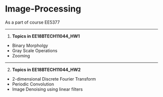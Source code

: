 # Image-Processing
As a part of course EE5377
***
1. **Topics in EE18BTECH11044_HW1**
  * Binary Morpholgy 
  * Gray Scale Operations
  * Zooming
***
2. **Topics in EE18BTECH11044_HW2**
  * 2-dimensional Discrete Fourier Transform
  * Periodic Convolution
  * Image Denoising using linear filters

